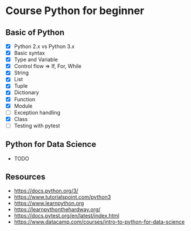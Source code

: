 # Course Python for beginner

## Basic of Python
* [x] Python 2.x vs Python 3.x
* [x] Basic syntax
* [x] Type and Variable
* [x] Control flow => If, For, While
* [x] String
* [x] List
* [x] Tuple
* [x] Dictionary
* [x] Function
* [x] Module
* [ ] Exception handling
* [x] Class
* [ ] Testing with pytest

## Python for Data Science
* TODO

## Resources
* https://docs.python.org/3/
* https://www.tutorialspoint.com/python3
* https://www.learnpython.org
* https://learnpythonthehardway.org/
* https://docs.pytest.org/en/latest/index.html
* https://www.datacamp.com/courses/intro-to-python-for-data-science

